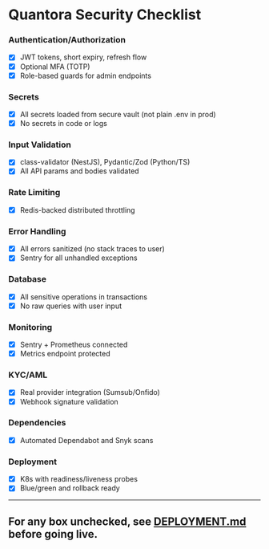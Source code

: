 # Quantora Security Checklist

### Authentication/Authorization

- [x] JWT tokens, short expiry, refresh flow
- [x] Optional MFA (TOTP)
- [x] Role-based guards for admin endpoints

### Secrets

- [x] All secrets loaded from secure vault (not plain .env in prod)
- [x] No secrets in code or logs

### Input Validation

- [x] class-validator (NestJS), Pydantic/Zod (Python/TS)
- [x] All API params and bodies validated

### Rate Limiting

- [x] Redis-backed distributed throttling

### Error Handling

- [x] All errors sanitized (no stack traces to user)
- [x] Sentry for all unhandled exceptions

### Database

- [x] All sensitive operations in transactions
- [x] No raw queries with user input

### Monitoring

- [x] Sentry + Prometheus connected
- [x] Metrics endpoint protected

### KYC/AML

- [x] Real provider integration (Sumsub/Onfido)
- [x] Webhook signature validation

### Dependencies

- [x] Automated Dependabot and Snyk scans

### Deployment

- [x] K8s with readiness/liveness probes
- [x] Blue/green and rollback ready

---

## For any box unchecked, see [DEPLOYMENT.md](./DEPLOYMENT.md) before going live.